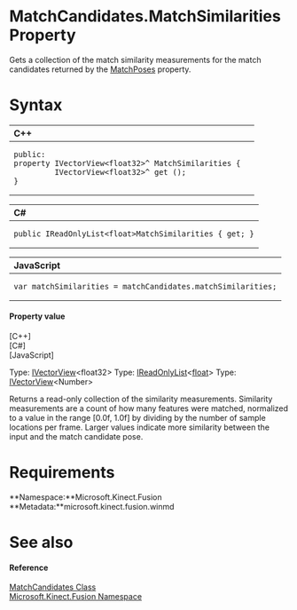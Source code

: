 MatchCandidates.MatchSimilarities Property  
==========================================  

Gets a collection of the match similarity measurements for the match candidates returned by the [MatchPoses](MatchPoses_Property.md) property. <span id="syntaxSection"></span>

Syntax  
======  

<table>
<colgroup>
<col width="100%" />
</colgroup>
<thead>
<tr class="header">
<th align="left">C++</th>
</tr>
</thead>
<tbody>
<tr class="odd">
<td align="left"><pre><code>public:  
property IVectorView&lt;float32&gt;^ MatchSimilarities {  
         IVectorView&lt;float32&gt;^ get ();  
}</code></pre></td>
</tr>
</tbody>
</table>

<table>
<colgroup>
<col width="100%" />
</colgroup>
<thead>
<tr class="header">
<th align="left">C#</th>
</tr>
</thead>
<tbody>
<tr class="odd">
<td align="left"><pre><code>public IReadOnlyList&lt;float&gt;MatchSimilarities { get; }</code></pre></td>
</tr>
</tbody>
</table>

<table>
<colgroup>
<col width="100%" />
</colgroup>
<thead>
<tr class="header">
<th align="left">JavaScript</th>
</tr>
</thead>
<tbody>
<tr class="odd">
<td align="left"><pre><code>var matchSimilarities = matchCandidates.matchSimilarities;</code></pre></td>
</tr>
</tbody>
</table>

<span id="ID4EW"></span>
#### Property value  

[C++]   
 [C\#]   
 [JavaScript]   

Type: [IVectorView](http://msdn.microsoft.com/en-us/library/br226058.aspx)\<float32\>
Type: [IReadOnlyList](http://msdn.microsoft.com/en-us/library/hh192385.aspx)\<[float](http://msdn.microsoft.com/en-us/library/system.single.aspx)\>
Type: [IVectorView](http://msdn.microsoft.com/en-us/library/br226058.aspx)\<Number\>

Returns a read-only collection of the similarity measurements. Similarity measurements are a count of how many features were matched, normalized to a value in the range [0.0f, 1.0f] by dividing by the number of sample locations per frame. Larger values indicate more similarity between the input and the match candidate pose.  

<span id="requirements"></span>

Requirements  
============  

**Namespace:**Microsoft.Kinect.Fusion  
**Metadata:**microsoft.kinect.fusion.winmd  

<span id="ID4EFB"></span>

See also  
========  

<span id="ID4EHB"></span>
#### Reference  

[MatchCandidates Class](../../MatchCandidates_Class.md)  
 [Microsoft.Kinect.Fusion Namespace](../../../Kinect.Fusion.md)  



<!--Please do not edit the data in the comment block below.-->
<!--
TOCTitle : MatchSimilarities Property
RLTitle : MatchCandidates.MatchSimilarities Property
KeywordK : MatchSimilarities property
KeywordK : MatchCandidates.MatchSimilarities property
KeywordF : Microsoft.Kinect.Fusion.MatchCandidates.MatchSimilarities
KeywordF : MatchCandidates.MatchSimilarities
KeywordF : MatchSimilarities
KeywordF : Microsoft.Kinect.Fusion.MatchCandidates.MatchSimilarities
KeywordA : P:Microsoft.Kinect.Fusion.MatchCandidates.MatchSimilarities
AssetID : P:Microsoft.Kinect.Fusion.MatchCandidates.MatchSimilarities
Locale : en-us
CommunityContent : 1
APIType : Managed
APILocation : microsoft.kinect.fusion.winmd
APIName : Microsoft.Kinect.Fusion.MatchCandidates.MatchSimilarities
TargetOS : Windows
TopicType : kbSyntax
DevLang : VB
DevLang : CSharp
DevLang : JavaScript
DevLang : C++
DocSet : K4Wv2
ProjType : K4Wv2Proj
Technology : Kinect for Windows
Product : Kinect for Windows SDK v2
productversion : 20
-->
